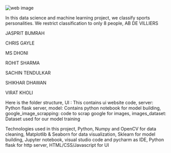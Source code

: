 ![web image](https://github.com/AreenJain/SportsPlayerFaceRecognition/assets/132453646/f7342ec8-e558-457f-8b2a-d800229f3385)

In this data science and machine learning project, we classify sports personalities. We restrict classification to only 8 people,
AB DE VILLIERS

JASPRIT BUMRAH

CHRIS GAYLE

MS DHONI

ROHIT SHARMA

SACHIN TENDULKAR

SHIKHAR DHAWAN

VIRAT KHOLI



Here is the folder structure,
UI : This contains ui website code, 
server: Python flask server, 
model: Contains python notebook for model building, 
google_image_scrapping: code to scrap google for images, 
images_dataset: Dataset used for our model training

Technologies used in this project,
Python, 
Numpy and OpenCV for data cleaning, 
Matplotlib & Seaborn for data visualization, 
Sklearn for model building, 
Jupyter notebook, visual studio code and pycharm as IDE, 
Python flask for http server, 
HTML/CSS/Javascript for UI
